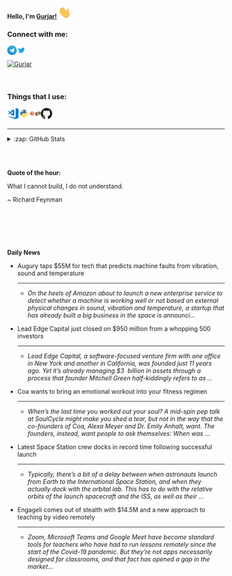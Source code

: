 #### Hello, I'm [Gurjar!](https://GurjarKing.github.io) <img src="https://raw.githubusercontent.com/ABSphreak/ABSphreak/master/gifs/Hi.gif" width="30px"></h2>


### Connect with me:

[<img align="left" alt="Gurjar | Telegram" width="22px" src="https://raw.githubusercontent.com/github/explore/80688e429a7d4ef2fca1e82350fe8e3517d3494d/topics/telegram/telegram.png" />][Telegram]
[<img align="left" alt="Gurjar | Twitter" width="22px" src="https://raw.githubusercontent.com/github/explore/80688e429a7d4ef2fca1e82350fe8e3517d3494d/topics/twitter/twitter.png" />][Twitter]
<br >
<br >
<a href="https://github.com/GurjarKing"><img src="https://komarev.com/ghpvc/?username=GurjarKing" alt="Gurjar" /></a> <br />
<br />
<br />
<!-- <br >

![](https://visitor-badge.glitch.me/badge?page_id=GurjarKing)

<br /> -->

### Things that I use:

[<img align="left" alt="Visual Studio Code" width="26px" src="https://raw.githubusercontent.com/github/explore/80688e429a7d4ef2fca1e82350fe8e3517d3494d/topics/visual-studio-code/visual-studio-code.png" />][VSCode]
[<img align="left" alt="Python" width="26px" src="https://raw.githubusercontent.com/github/explore/80688e429a7d4ef2fca1e82350fe8e3517d3494d/topics/python/python.png" />][Python]
[<img align="left" alt="Git" width="26px" src="https://raw.githubusercontent.com/github/explore/80688e429a7d4ef2fca1e82350fe8e3517d3494d/topics/git/git.png" />][Git]
[<img align="left" alt="GitHub" width="26px" src="https://raw.githubusercontent.com/github/explore/78df643247d429f6cc873026c0622819ad797942/topics/github/github.png" />][Github]

<br />
<br />

---
<details>
  <summary>:zap: GitHub Stats</summary>

<img align="left" alt="Gurjar's Github Stats" src="https://github-readme-stats.vercel.app/api?username=GurjarKing&show_icons=true&hide_border=true&count_private=true&include_all_commit=true&theme=algolia" />

</details>

<!-- ### 🔔 My latest tweet
<a href="https://twitter.com/Gurjar_King43" target="_blank">
	<img src="https://github.com/GurjarKing/GurjarKing/raw/master/tweet.png" width="70%" align="center" alt="Click to view on Twitter" title="My latest tweet, as an image"/>
</a> -->
<br>

<pre>

</pre>

**Quote of the hour:**

What I cannot build, I do not understand.

~ Richard Feynman
<pre>

</pre>
<br>
<pre>


</pre>
<strong>Daily News</strong>
  
  - Augury taps $55M for tech that predicts machine faults from vibration, sound and temperature
     <hr/>
     
      - *On the heels of Amazon about to launch a new enterprise service to detect whether a machine is working well or not based on external physical changes in sound, vibration and temperature, a startup that has already built a big business in the space is announci…*
     
  - Lead Edge Capital just closed on $950 million from a whopping 500 investors
      <hr/>
      
      - *Lead Edge Capital, a software-focused venture firm with one office in New York and another in California, was founded just 11 years ago. Yet it’s already managing $3  billion in assets through a process that founder Mitchell Green half-kiddingly refers to as …*
      
  - Coa wants to bring an emotional workout into your fitness regimen
      <hr/>
      
      - *When’s the last time you worked out your soul? A mid-spin pep talk at SoulCycle might make you shed a tear, but not in the way that the co-founders of Coa, Alexa Meyer and Dr. Emily Anhalt, want. The founders, instead, want people to ask themselves: When was …*
      
  - Latest Space Station crew docks in record time following successful launch
      <hr/>
      
      - *Typically, there’s a bit of a delay between when astronauts launch from Earth to the International Space Station, and when they actually dock with the orbital lab. This has to do with the relative orbits of the launch spacecraft and the ISS, as well as their …*
       
  - Engageli comes out of stealth with $14.5M and a new approach to teaching by video remotely
      <hr/>
       
       - *Zoom, Microsoft Teams and Google Meet have become standard tools for teachers who have had to run lessons remotely since the start of the Covid-19 pandemic. But they’re not apps necessarily designed for classrooms, and that fact has opened a gap in the market…*
      

<br />

[VSCode]: https://code.visualstudio.com/
[Python]: https://www.python.org/
[Git]: https://git-scm.com/
[Github]: https://github.com/
[Telegram]: https://t.me/Gurjar_King/
[Twitter]: https://twitter.com/Gurjar_King43/
